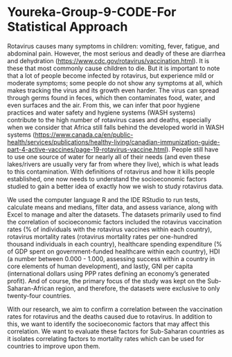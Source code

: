 # Youreka-Group-9-CODE-For Statistical Approach

Rotavirus causes many symptoms in children: vomiting, fever, fatigue, and abdominal pain. However, the most serious and deadly of these are diarrhea and dehydration (https://www.cdc.gov/rotavirus/vaccination.html). It is these that most commonly cause children to die. But it is important to note that a lot of people become infected by rotavirus, but experience mild or moderate symptoms; some people do not show any symptoms at all, which makes tracking the virus and its growth even harder. The virus can spread through germs found in feces, which then contaminates food, water, and even surfaces and the air. From this, we can infer that poor hygiene practices and water safety and hygiene systems (WASH systems) contribute to the high number of rotavirus cases and deaths, especially when we consider that Africa still falls behind the developed world in WASH systems (https://www.canada.ca/en/public-health/services/publications/healthy-living/canadian-immunization-guide-part-4-active-vaccines/page-19-rotavirus-vaccine.html). People still have to use one source of water for nearly all of their needs (and even these lakes/rivers are usually very far from where they live), which is what leads to this contamination.
With definitions of rotavirus and how it kills people established, one now needs to understand the socioeconomic factors studied to gain a better idea of exactly how we wish to study rotavirus data.

We used the computer language R and the IDE RStudio to run tests, calculate means and medians, filter data, and assess variance, along with Excel to manage and alter the datasets. The datasets primarily used to find the correlation of socioeconomic factors included the rotavirus vaccination rates (% of individuals with the rotavirus vaccines within each country), rotavirus mortality rates (rotavirus mortality rates per one-hundred thousand individuals in each country), healthcare spending expenditure (% of GDP spent on government-funded healthcare within each country), HDI (a number between 0.000 - 1.000, assessing success within a country in core elements of human development), and lastly, GNI per capita (international dollars using PPP rates defining an economy’s generated profit). And of course, the primary focus of the study was kept on the Sub-Saharan-African region, and therefore, the datasets were exclusive to only twenty-four countries. 

With our research, we aim to confirm a correlation between the vaccination rates for rotavirus and the deaths caused due to rotavirus. In addition to this, we want to identify the socioeconomic factors that may affect this correlation. We want to evaluate these factors for Sub-Saharan countries as it isolates correlating factors to mortality rates which can be used for countries to improve upon them.




